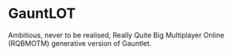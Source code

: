 GauntLOT
========

Ambitious, never to be realised, Really Quite Big Multiplayer Online (RQBMOTM) generative version of Gauntlet.